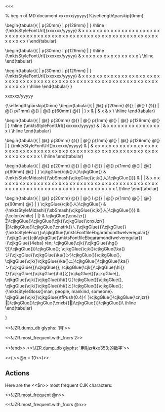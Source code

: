 <<<

% begin of MD document
xxxxxx/yyyyy{%\setlength\parskip{0mm}


\begin{tabular}{ | p{30mm} | p{129mm} | }
\hline
{\mktsStyleFontUrl{}xxxxxx/yyyyy} & x x x x x x x x x x x x x x x x x x x x x x x x x x x x x x x x x x x x x x x x x x x x x x x x x x x x x x x x x x x x x x x x x x x x x x x \\
\end{tabular}


\begin{tabular}{ | p{30mm} | p{129mm} | }
\hline
{\mktsStyleFontUrl{}xxxxxx/yyyyy} & x x x x x x x x x x x x x x x x \\
\hline
\end{tabular}


\begin{tabular}{ | p{30mm} | p{129mm} | }
{\mktsStyleFontUrl{}xxxxxx/yyyyy} & x x x x x x x x x x x x x x x x x x x x x x x x x x x x x x x x x x x x x x x x x x x x x x x x x x x x x x x x x x x x x x x x x x x x x x x \\
\hline
\end{tabular}
}


xxxxxx/yyyyy



{\setlength\parskip{0mm}
\begin{tabular}{ | @{} p{20mm} @{} | @{} l @{} | @{} p{1mm} @{} | @{} p{60mm} @{} | }
x & | & x & x \\
\hline
\end{tabular}


\begin{tabular}{ | @{} p{30mm} @{} | @{} p{1mm} @{} | @{} p{129mm} @{} | }
\hline
{\mktsStyleFontUrl{}xxxxxx/yyyyy} & | & x x x x x x x x x x x x x x x x \\
\hline
\end{tabular}

\begin{tabular}{ | @{} p{30mm} @{} | @{} p{1mm} @{} | @{} p{129mm} @{} | }
{\mktsStyleFontUrl{}xxxxxx/yyyyy} & | & x x x x x x x x x x x x x x x x x x x x x x x x x x x x x x x x x x x x x x x x x x x x x x x x x x x x x x x x x x x x x x x x x x x x x x x \\
\hline
\end{tabular}

\begin{tabular}{ | @{} p{20mm} @{} | @{} l @{} | @{} p{1mm} @{} | @{} p{60mm} @{} | }
\cjkgGlue{\cjk{}人}\cjkgGlue{} & {\mktsStyleMidashi{}\sbSmash{\cjkgGlue{\cjk{}人}\cjkgGlue{}}} & | | & x x x x x x x x x x x x x x x x x x x x x x x x x x x x x x x x x x x x x x x x x x x x x x x x x x x x x x x x x x x x x x x x x x x x x x x x x x x x x \\
\hline
\end{tabular}

\begin{tabular}{ | @{} p{20mm} @{} | @{} l @{} | @{} p{1mm} @{} | @{} p{60mm} @{} | }
\cjkgGlue{\cjk{}人}\cjkgGlue{} & {\mktsStyleMidashi{}\sbSmash{\cjkgGlue{\cjk{}人}\cjkgGlue{}}} & {\color{white} | |} & \cjkgGlue{\cnxJzr{}}\cjkgGlue{}\cjkgGlue{\cjk{}\cjkgGlue{\cnxJzr{}}\cjkgGlue{}\cjkgGlue{\cnstrk{}㇏}\cjkgGlue{}}\cjkgGlue{}{\mktsStyleFncr{}u\cjkgGlue{\mktsFontfileEbgaramondtwelveregular{}·}\cjkgGlue{}cjk\cjkgGlue{\mktsFontfileEbgaramondtwelveregular{}·}\cjkgGlue{}4eba} rén; \cjkgGlue{\cjk{}\cjkgGlue{\hg{}인}\cjkgGlue{}}\cjkgGlue{}; \cjkgGlue{\cjk{}\cjkgGlue{\ka{}ジ}\cjkgGlue{}\cjkgGlue{\ka{}ン}\cjkgGlue{}}\cjkgGlue{}, \cjkgGlue{\cjk{}\cjkgGlue{\ka{}ニ}\cjkgGlue{}\cjkgGlue{\ka{}ン}\cjkgGlue{}}\cjkgGlue{}; \cjkgGlue{\cjk{}\cjkgGlue{\hi{}ひ}\cjkgGlue{}\cjkgGlue{\hi{}と}\cjkgGlue{}}\cjkgGlue{}, \cjkgGlue{\cjk{}\cjkgGlue{\hi{}り}\cjkgGlue{}}\cjkgGlue{}, \cjkgGlue{\cjk{}\cjkgGlue{\hi{}と}\cjkgGlue{}}\cjkgGlue{}; {\mktsStyleGloss{}man, people, mankind, someone}. \cjkgGlue{\cjk{}\cjkgGlue{\tfPush{0.4}亻}\cjkgGlue{}\cjkgGlue{\cnjzr{}}\cjkgGlue{}\cjkgGlue{\cnxb{}𠔽}\cjkgGlue{}}\cjkgGlue{}\\
\hline
\end{tabular}



}



>>>


<<!JZR.dump_db glyphs: '用'>>

<<!JZR.most_frequent.with_fncrs 2>>

<<!end>>
<<!JZR.dump_db glyphs: '用&jzr#xe353;的数字'>>

<<(.>>@n = 10<<)>>

<!-- <<(multi-column>> -->


## Actions

Here are the <<$n>> most frequent CJK characters:

<<!JZR.most_frequent @n>>

<<!JZR.most_frequent.with_fncrs @n>>


<!-- <<multi-column)>> -->


